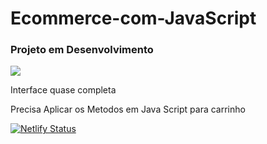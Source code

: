 # Ecommerce-com-JavaScript

<h3>Projeto em Desenvolvimento</h3>
<img src="https://img.icons8.com/color/90/000000/vlc.png">

<p>Interface quase completa</p>
<p>Precisa Aplicar os Metodos em Java Script para carrinho</p>



[![Netlify Status](https://api.netlify.com/api/v1/badges/c505b35a-fca2-491f-bc86-957dc9b9c1a1/deploy-status)](https://app.netlify.com/sites/ecommercepi/deploys)
